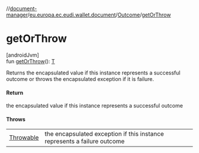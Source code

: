 //[document-manager](../../../index.md)/[eu.europa.ec.eudi.wallet.document](../index.md)/[Outcome](index.md)/[getOrThrow](get-or-throw.md)

# getOrThrow

[androidJvm]\
fun [getOrThrow](get-or-throw.md)(): [T](index.md)

Returns the encapsulated value if this instance represents a successful outcome or throws the
encapsulated exception if it is failure.

#### Return

the encapsulated value if this instance represents a successful outcome

#### Throws

| | |
|---|---|
| [Throwable](https://kotlinlang.org/api/latest/jvm/stdlib/kotlin/-throwable/index.html) | the encapsulated exception if this instance represents a failure outcome |
